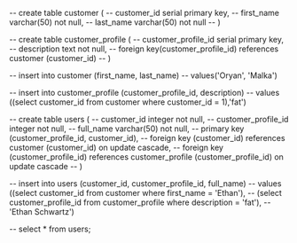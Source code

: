 -- create table customer (
-- 	customer_id serial primary key,
-- 	first_name varchar(50) not null,
-- 	last_name varchar(50) not null
-- )

-- create table customer_profile (
-- 	customer_profile_id serial primary key,
-- 	description text not null,
-- 	foreign key(customer_profile_id) references customer (customer_id)
-- )

-- insert into customer (first_name, last_name)
-- values('Oryan', 'Malka')

-- insert into customer_profile (customer_profile_id, description)
-- values ((select customer_id from customer where customer_id = 1),'fat')


-- create table users (
-- 	customer_id integer not null,
-- 	customer_profile_id integer not null,
-- 	full_name varchar(50) not null,
-- 	primary key (customer_profile_id, customer_id),
-- 	foreign key (customer_id) references customer (customer_id) on update cascade,
-- 	foreign key (customer_profile_id) references customer_profile (customer_profile_id) on update cascade
-- )


-- insert into users (customer_id, customer_profile_id, full_name)
-- values ((select customer_id from customer where first_name = 'Ethan'),
-- 	   (select customer_profile_id from customer_profile where description = 'fat'),
-- 	   'Ethan Schwartz')

-- select * from users;